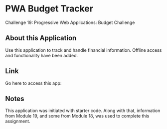 # PWA Budget Tracker
Challenge 19: Progressive Web Applications: Budget Challenge

## About this Application
Use this application to track and handle financial information. Offline access and functionality have been added. 

## Link
Go here to access this app: 

## Notes
This application was initiated with starter code. Along with that, information from Module 19, and some from Module 18, was used to complete this assignment.